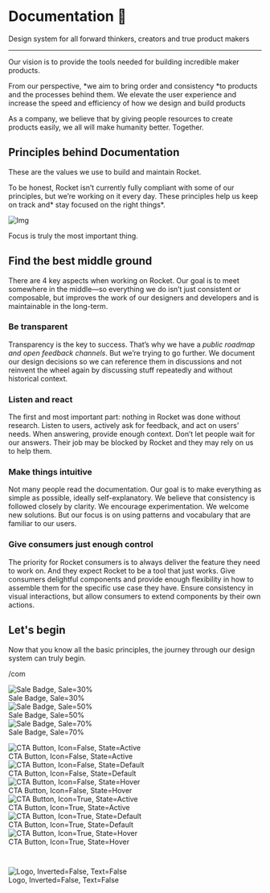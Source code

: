 
# Documentation 🚀

Design system for all forward thinkers, creators and true product makers

---

Our vision is to provide the tools needed for building incredible maker products.

From our perspective, *we aim to bring order and consistency *to products and the processes behind them. We elevate the user experience and increase the speed and efficiency of how we design and build products

As a company, we believe that by giving people resources to create products easily, we all will make humanity better. Together.

## Principles behind Documentation

These are the values we use to build and maintain Rocket.

To be honest, Rocket isn’t currently fully compliant with some of our principles, but we’re working on it every day. These principles help us keep on track and* stay focused on the right things*.

![Img](https://studio-assets.supernova.io/design-systems/14533/9289758a-6300-472a-bbc6-a57098081abf.jpeg?Expires=1990828800&Policy=eyJTdGF0ZW1lbnQiOlt7IlJlc291cmNlIjoiaHR0cHM6Ly9zdHVkaW8tYXNzZXRzLnN1cGVybm92YS5pby9kZXNpZ24tc3lzdGVtcy8xNDUzMy85Mjg5NzU4YS02MzAwLTQ3MmEtYmJjNi1hNTcwOTgwODFhYmYuanBlZyIsIkNvbmRpdGlvbiI6eyJEYXRlTGVzc1RoYW4iOnsiQVdTOkVwb2NoVGltZSI6MTk5MDgyODgwMH19fV19&Signature=E9DL6D-ZtS~4qaH18y5tnHC4gtpQUzZb85NmDFMuezn~MaWHPSumzBv6tXkxGqSgGyKh~9FaYnbfHkcJhU~4F~jdbuY70gbRxUpvnBtyCpz8o0mci-d2A9WoIZ3RGl11izD3c2WMfUaKhSaFlUw8cTGP-9vrqeUi58O2P4zYT9eAeyvOIFzQXgIgljhxiB9mIVU5a4j1vDL8ntJpagEZukKRskOgMrrB4LNQ-nRsvXFF7W5C5EkdoZPZf4jFxcQu2Yj6M9-bqNBXubYMsYYhEXqvqUOAnYVaE59E5PSSe43HKv2gp1ajSJ3ttHtTtCITO8Vyfh1FoTl03Z18ki8iZg__&Key-Pair-Id=APKAJGK34LCCAUR7N6LA)

Focus is truly the most important thing.

## Find the best middle ground

There are 4 key aspects when working on Rocket. Our goal is to meet somewhere in the middle—so everything we do isn’t just consistent or composable, but improves the work of our designers and developers and is maintainable in the long-term.

### Be transparent

Transparency is the key to success. That’s why we have a *public roadmap and open feedback channels*. But we’re trying to go further. We document our design decisions so we can reference them in discussions and not reinvent the wheel again by discussing stuff repeatedly and without historical context.

### Listen and react

The first and most important part: nothing in Rocket was done without research. Listen to users, actively ask for feedback, and act on users’ needs. When answering, provide enough context. Don’t let people wait for our answers. Their job may be blocked by Rocket and they may rely on us to help them.

### Make things intuitive

Not many people read the documentation. Our goal is to make everything as simple as possible, ideally self-explanatory. We believe that consistency is followed closely by clarity. We encourage experimentation. We welcome new solutions. But our focus is on using patterns and vocabulary that are familiar to our users.

### Give consumers just enough control

The priority for Rocket consumers is to always deliver the feature they need to work on. And they expect Rocket to be a tool that just works. Give consumers delightful components and provide enough flexibility in how to assemble them for the specific use case they have. Ensure consistency in visual interactions, but allow consumers to extend components by their own actions.

## Let's begin

Now that you know all the basic principles, the journey through our design system can truly begin.

/com

  
![Sale Badge, Sale=30%](https://studio-assets.supernova.io/design-systems/14533/5216b35c-62e2-44df-b9a1-ace0bd44a29f.png?Expires=1990828800&Policy=eyJTdGF0ZW1lbnQiOlt7IlJlc291cmNlIjoiaHR0cHM6Ly9zdHVkaW8tYXNzZXRzLnN1cGVybm92YS5pby9kZXNpZ24tc3lzdGVtcy8xNDUzMy81MjE2YjM1Yy02MmUyLTQ0ZGYtYjlhMS1hY2UwYmQ0NGEyOWYucG5nIiwiQ29uZGl0aW9uIjp7IkRhdGVMZXNzVGhhbiI6eyJBV1M6RXBvY2hUaW1lIjoxOTkwODI4ODAwfX19XX0_&Signature=XOK2ZzTZhHTpOCH7DjIDDi6pjALnmgm6ypcV4kQD~3Ivc617VFfLzqNGogCM19ogXVv3t46ToTUVCPdA9bexMjRk6x6hUo3-KD3ZOl2PLCZSuG~W4RuEfiliiwSJiBIkwyleYAEwvQnXULpmDz75znfJSjBuIYZkumQHXTZ4M~Ow4C42H0p-stSktWiTOgtI2Y5pjSHJbRws9vOMOFEPhevo5egA1zvZpfQyp4kJqBNsd5HohtnVypyb9dlh3iAjUntzFU5Xp7qOOPBVl9hph4u-RdXE6l6zEY-uugaaqHQB2Yon~TOE1mwxK~id4eNA7RicLxd9r-dQPbOF45TRgA__&Key-Pair-Id=APKAJGK34LCCAUR7N6LA)  
Sale Badge, Sale=30%  
![Sale Badge, Sale=50%](https://studio-assets.supernova.io/design-systems/14533/f16ff044-3ae3-42e7-bcac-59774439df2d.png?Expires=1990828800&Policy=eyJTdGF0ZW1lbnQiOlt7IlJlc291cmNlIjoiaHR0cHM6Ly9zdHVkaW8tYXNzZXRzLnN1cGVybm92YS5pby9kZXNpZ24tc3lzdGVtcy8xNDUzMy9mMTZmZjA0NC0zYWUzLTQyZTctYmNhYy01OTc3NDQzOWRmMmQucG5nIiwiQ29uZGl0aW9uIjp7IkRhdGVMZXNzVGhhbiI6eyJBV1M6RXBvY2hUaW1lIjoxOTkwODI4ODAwfX19XX0_&Signature=b~5N9WVsSepb3wG4fqwLb-62M1CHd0bUYhRXc2ryXJscY1Dl8cGck9bBZmPk10u638No3cmh7mvcRniQvHOixut9X6XGy-J5IWyOEcDMhfrDWEf~aKdAoTE92rsh4MrgLoNYr68n9ZD6bkN9JgdP19erP~lXyTNzsHzB44ljE4~LyApDUkJAeDPp-cbYh~2gZnvh3v6diQv1nAqkqotdyILEmoWzJCFIK7tGzu16phBQLZjAN9qS3pJloQ3eJgy~33CreRVwFWzkmPYmwn0TnY~KlwsQ8Y7mv9w506fRkt7D7OlVBbTxoL1mKD~ioQcrirxUOl98S4m8JMispxeq3g__&Key-Pair-Id=APKAJGK34LCCAUR7N6LA)  
Sale Badge, Sale=50%  
![Sale Badge, Sale=70%](https://studio-assets.supernova.io/design-systems/14533/c5ae4757-0c43-495f-bbfa-777a7847a199.png?Expires=1990828800&Policy=eyJTdGF0ZW1lbnQiOlt7IlJlc291cmNlIjoiaHR0cHM6Ly9zdHVkaW8tYXNzZXRzLnN1cGVybm92YS5pby9kZXNpZ24tc3lzdGVtcy8xNDUzMy9jNWFlNDc1Ny0wYzQzLTQ5NWYtYmJmYS03NzdhNzg0N2ExOTkucG5nIiwiQ29uZGl0aW9uIjp7IkRhdGVMZXNzVGhhbiI6eyJBV1M6RXBvY2hUaW1lIjoxOTkwODI4ODAwfX19XX0_&Signature=A3o1aqtInTBFWlob6mxLJtiuYboWp9Ifu5IQoOYZyIX0~9e2VPoW11J-RzwfP~ZAAAGmZZtV4SsdeTjmS4QSNfT9pybVP0alQRjougEZ8NWi07Qj72ZNGGF3pGngTsc9K~4QUga8SKLVa83NJwLahXjW20YFFXLPOcfK-si~S-JHjA-5bxZecU7KTUalQBYdky~elahs8QU2AlxAqhWONFZXsEjsmBBL8rYxf9ZVOeBokeO~Mz6h7PdY7rY9zJCnuuBE4MzUXy4aJR4Fzj4gW3YnwRp3dKSi7dwYpDhF4cGeGy~UTn3jSwcvhZMx2y7adIfA9rfjHxAe1ryVyDczMQ__&Key-Pair-Id=APKAJGK34LCCAUR7N6LA)  
Sale Badge, Sale=70%  


  
![CTA Button, Icon=False, State=Active](https://studio-assets.supernova.io/design-systems/14533/3cbadeb2-4215-4c77-b241-97fa84978a20.png?Expires=1990828800&Policy=eyJTdGF0ZW1lbnQiOlt7IlJlc291cmNlIjoiaHR0cHM6Ly9zdHVkaW8tYXNzZXRzLnN1cGVybm92YS5pby9kZXNpZ24tc3lzdGVtcy8xNDUzMy8zY2JhZGViMi00MjE1LTRjNzctYjI0MS05N2ZhODQ5NzhhMjAucG5nIiwiQ29uZGl0aW9uIjp7IkRhdGVMZXNzVGhhbiI6eyJBV1M6RXBvY2hUaW1lIjoxOTkwODI4ODAwfX19XX0_&Signature=MTJtmbO7Px32zJTMbQFBuFp6IUh8gQimoq-W4~nsjOgU6Ub5Rz7yBVGuTRydFXlBGmUZN7mNkGDGWn9GkNLGQIMKVtdCkj5EJJQxIP-~eO~bIIfEYTHlFKe92QHRkrTn67CBhCS1PzeBtjcM3c6VIUzhF9YfMQSbNPfdC~CrAcc0vFzfX5d7OynkBkX4az1UwRtgGx6VTT78V8yzijE~RX7jRiqXeS4dmovDNrLjf0gVWgKh~iCCBWafrt~VDGz20z6yoJCBVg4Yus6vFHcpODMwMlyslUDQPyYxsTjceIUWBRvu3SJ5RkYBODeOpU9TIH5Wl01gNDCr8DEJV8t1HQ__&Key-Pair-Id=APKAJGK34LCCAUR7N6LA)  
CTA Button, Icon=False, State=Active  
![CTA Button, Icon=False, State=Default](https://studio-assets.supernova.io/design-systems/14533/285fc720-3664-4d08-906a-db757975db1a.png?Expires=1990828800&Policy=eyJTdGF0ZW1lbnQiOlt7IlJlc291cmNlIjoiaHR0cHM6Ly9zdHVkaW8tYXNzZXRzLnN1cGVybm92YS5pby9kZXNpZ24tc3lzdGVtcy8xNDUzMy8yODVmYzcyMC0zNjY0LTRkMDgtOTA2YS1kYjc1Nzk3NWRiMWEucG5nIiwiQ29uZGl0aW9uIjp7IkRhdGVMZXNzVGhhbiI6eyJBV1M6RXBvY2hUaW1lIjoxOTkwODI4ODAwfX19XX0_&Signature=gomPrxTu~I-~BB7cXfHujFRntTd-W0zWTSfHbmVuxTt80S~An9bh1kcQn2oh7fKDvqYdw44TxL~YOT4cFSBzO~NaOdYV5xaHBxszS6ILTJsJiseR8RdI6zITGGELOvfkcZJo~8PgdKdzP131vpEC4PFeu3tD82nUULqLDV6IZdzeRby5vUppQljJkuslm-saAwujkcuFnxGmPaHhCjc3Dx~GY8-7lny1Ih4ljVRfVSejgK2506z0AX2VFNiwQ9RF5wTpu9k3ghC5lELwoujctr6-p-yxlSXP8hxP8GMFTpgNSNloe9PhvKCLkh7FRyrq7885KGJggmzG6M8HkZhLBg__&Key-Pair-Id=APKAJGK34LCCAUR7N6LA)  
CTA Button, Icon=False, State=Default  
![CTA Button, Icon=False, State=Hover](https://studio-assets.supernova.io/design-systems/14533/29c4189e-ca6b-4ce7-9d10-fe6e4c9df749.png?Expires=1990828800&Policy=eyJTdGF0ZW1lbnQiOlt7IlJlc291cmNlIjoiaHR0cHM6Ly9zdHVkaW8tYXNzZXRzLnN1cGVybm92YS5pby9kZXNpZ24tc3lzdGVtcy8xNDUzMy8yOWM0MTg5ZS1jYTZiLTRjZTctOWQxMC1mZTZlNGM5ZGY3NDkucG5nIiwiQ29uZGl0aW9uIjp7IkRhdGVMZXNzVGhhbiI6eyJBV1M6RXBvY2hUaW1lIjoxOTkwODI4ODAwfX19XX0_&Signature=MC6YytPEVJ16bIze5P8EJNnf4EkD3X5ErZ546hDEYcLhNMTRVrao1ELGZ2w6lHOGOeV-SkvB2-2fDs5YDvogdNr00XL7DTyz-Onid8QwXT6tGEsi9YIV04mjMbFwVdU5RXdj89vHXjvsocLR1EM2PDDz6o9mhDzPn~RMzCKns2h2ipF3sk10uWsTb-2WXvXsck6tJWmE0FHqYF305Ezs4YQ-wqtN1a9f4RVI-dA~I7larudANbvvuok2f0TGmeG1rktXcZ--zR84F-vSG0JplporO93T6p9vXEk2gHZzW8dzAl5RFhVv4CDwbkAKdpz58HB3--FzHD9U-BKwk4n7Pg__&Key-Pair-Id=APKAJGK34LCCAUR7N6LA)  
CTA Button, Icon=False, State=Hover  
![CTA Button, Icon=True, State=Active](https://studio-assets.supernova.io/design-systems/14533/5f373154-c6b7-48b4-8547-c7af2659851b.png?Expires=1990828800&Policy=eyJTdGF0ZW1lbnQiOlt7IlJlc291cmNlIjoiaHR0cHM6Ly9zdHVkaW8tYXNzZXRzLnN1cGVybm92YS5pby9kZXNpZ24tc3lzdGVtcy8xNDUzMy81ZjM3MzE1NC1jNmI3LTQ4YjQtODU0Ny1jN2FmMjY1OTg1MWIucG5nIiwiQ29uZGl0aW9uIjp7IkRhdGVMZXNzVGhhbiI6eyJBV1M6RXBvY2hUaW1lIjoxOTkwODI4ODAwfX19XX0_&Signature=Xsuf8OGdWValEmz7atGgTChh0-uv8i1S5Pg-sCLEdDuAG-ogoR8A0v~eirVfk10nxHEOpaXzSNsXSgh7Qk-SpopBtlxjgrKtnTUquTROwj98bUY9mrC9FLQGKBt3x46OEXlerohR-22S3eDYavIGwo3lJl73z0YcqROjGiPvfJty2eODIri4uukDV82oeXrSzfXCPLqY07tJl9DbAlJ0-7FzuYn1NeMK2khoZHYmc-YavJ3inymTmAjUXHNysFRczZRUmu8QR9InRuZtrDRwDkztaaBJZQWBB9SFuM5pTZmqXyzKtRvzKNf7oUmQypZwUJRYuarGBPpuDL~ksrx-MQ__&Key-Pair-Id=APKAJGK34LCCAUR7N6LA)  
CTA Button, Icon=True, State=Active  
![CTA Button, Icon=True, State=Default](https://studio-assets.supernova.io/design-systems/14533/5e261793-38f2-4fe1-8c06-bc2d5d40962c.png?Expires=1990828800&Policy=eyJTdGF0ZW1lbnQiOlt7IlJlc291cmNlIjoiaHR0cHM6Ly9zdHVkaW8tYXNzZXRzLnN1cGVybm92YS5pby9kZXNpZ24tc3lzdGVtcy8xNDUzMy81ZTI2MTc5My0zOGYyLTRmZTEtOGMwNi1iYzJkNWQ0MDk2MmMucG5nIiwiQ29uZGl0aW9uIjp7IkRhdGVMZXNzVGhhbiI6eyJBV1M6RXBvY2hUaW1lIjoxOTkwODI4ODAwfX19XX0_&Signature=VttrYtGBsGD4YpT7Py-RZ0JEEI0fLdIwyhlfbaKrYdoblwbFqWxAJj-Kh3pp0UKdEEGvKJ~UzmzJw9u7sxb41ibH699I1l~1GgmF42tUC6mMbDreBMq~DD4D2-4wbsAsg0-Wgo6n0liodLvksZFLPAo2WTTZuJVDesu9BHw9aoZI~IYaQlL1Omswz6EROiOx2sIFK3DYEjNnkOPYstuD6Am5Of7IV9F1rQfJe2P30V3Df5wTVceNFXZjl1IiyUoNF1~yB-xTP2qBIexUCaVv42o4t9u0qYVEzg69sDWSkskF6GOI3wzigylGF7ZaJ~qi-C3DkVP1cP2Hz6OCflqBdQ__&Key-Pair-Id=APKAJGK34LCCAUR7N6LA)  
CTA Button, Icon=True, State=Default  
![CTA Button, Icon=True, State=Hover](https://studio-assets.supernova.io/design-systems/14533/ff83f63a-c79b-4b1b-a34c-8043d9de82f9.png?Expires=1990828800&Policy=eyJTdGF0ZW1lbnQiOlt7IlJlc291cmNlIjoiaHR0cHM6Ly9zdHVkaW8tYXNzZXRzLnN1cGVybm92YS5pby9kZXNpZ24tc3lzdGVtcy8xNDUzMy9mZjgzZjYzYS1jNzliLTRiMWItYTM0Yy04MDQzZDlkZTgyZjkucG5nIiwiQ29uZGl0aW9uIjp7IkRhdGVMZXNzVGhhbiI6eyJBV1M6RXBvY2hUaW1lIjoxOTkwODI4ODAwfX19XX0_&Signature=Uybu2FT-ZnYUwfGFvAjtScpEcrSQQp8io2D9hPWdIla72mx2ZyKezmuXu8Zu2mH8lfWn546b4CgpSQQMvIheRftrojMKDmhSCspElLlkb8XA~IcpmVKk8Gy5hgngaWkQjc2K3Q~tdMTBBYpyLfcPYJtub8~yJ63616EKh2p~64r6Wx3Bel8w8WmL44C~Xt~6vUZAnZXDcsIZtW0pFXrPmBoD7bVxUUEwDlvXMrozhr04KDvbdftTAawmcAmZ-EnIlXMpNTO4~w0wa6GEt-m4XlMhbtc2oKAouT8DbjBsZN6cHRcYHp-sOcNeLpsozP-bO3cGLym6DYdh9F7agTysTw__&Key-Pair-Id=APKAJGK34LCCAUR7N6LA)  
CTA Button, Icon=True, State=Hover  


```javascript  
  
```

  
![Logo, Inverted=False, Text=False](https://studio-assets.supernova.io/design-systems/14533/e5d8382d-dea0-44e9-a16a-7baeb24e2ff1.png?Expires=1990828800&Policy=eyJTdGF0ZW1lbnQiOlt7IlJlc291cmNlIjoiaHR0cHM6Ly9zdHVkaW8tYXNzZXRzLnN1cGVybm92YS5pby9kZXNpZ24tc3lzdGVtcy8xNDUzMy9lNWQ4MzgyZC1kZWEwLTQ0ZTktYTE2YS03YmFlYjI0ZTJmZjEucG5nIiwiQ29uZGl0aW9uIjp7IkRhdGVMZXNzVGhhbiI6eyJBV1M6RXBvY2hUaW1lIjoxOTkwODI4ODAwfX19XX0_&Signature=EnAPk0FNVnoC2k-tTu2O9mVN27d-BpdMLNQjih4~3yLTz1jfyLHWtU2m1XOT4VrV9pQ5d6yxx~0guC7LUm53rkK68xVGUuAdprOqhN8wR4zW1xqqcy0gi0VOByU6rfuIGpodYDltEzqAsJZeRXW6S8aRYG0vOPQcbZzSsAYsuDINO-i0BbkDYx-RHBuy4feIA7y5eR1LPdaIaOCawzoeGhBt0GlNH5w95408isKaFNG22iIpp8EF-LpXUBgamPI88ZdOPvOOiBRGh9jHnWOgwPzVIz13ahykIKqFIAx7dqy0juq6fNXtV-17pn1AZU4QxPd9qb2TEmNhEDcfaF9q-g__&Key-Pair-Id=APKAJGK34LCCAUR7N6LA)  
Logo, Inverted=False, Text=False  


  
  
